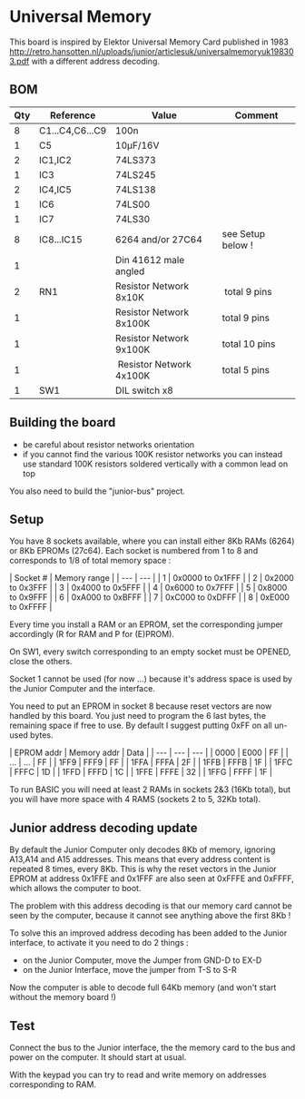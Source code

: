 # Universal Memory

This board is inspired by Elektor Universal Memory Card published in 1983 http://retro.hansotten.nl/uploads/junior/articlesuk/universalmemoryuk198303.pdf with a different address decoding.

## BOM

| Qty | Reference   | Value | Comment |
| --- | --- | --- | --- |
| 8	| C1...C4,C6...C9 | 100n | |
| 1	|C5 | 10µF/16V | |
| 2	| IC1,IC2 |	74LS373 | |
| 1	| IC3 | 74LS245 | |
| 2	| IC4,IC5 | 74LS138 | |
| 1	| IC6 | 74LS00 | |
| 1	|IC7 | 74LS30 | |
| 8	| IC8...IC15 | 6264 and/or 27C64 | see Setup below ! |
| 1	| | Din 41612 male angled | |
| 2	| RN1 | Resistor Network 8x10K | total 9 pins | 
| 1 | |	Resistor Network 8x100K | total 9 pins |
| 1	| | Resistor Network 9x100K | total 10 pins |
| 1	| | Resistor Network 4x100K | total 5 pins |
| 1	| SW1 | DIL switch x8 | |


## Building the board

- be careful about resistor networks orientation
- if you cannot find the various 100K resistor networks you can instead use standard 100K resistors soldered vertically with a common lead on top

You also need to build the "junior-bus" project.

## Setup

You have 8 sockets available, where you can install either 8Kb RAMs (6264) or 8Kb EPROMs (27c64). Each socket is numbered from 1 to 8 and corresponds to 1/8 of total memory space : 

| Socket # | Memory range |
| --- | --- |
| 1 | 0x0000 to 0x1FFF |
| 2 | 0x2000 to 0x3FFF |
| 3 | 0x4000 to 0x5FFF |
| 4 | 0x6000 to 0x7FFF |
| 5 | 0x8000 to 0x9FFF |
| 6 | 0xA000 to 0xBFFF |
| 7 | 0xC000 to 0xDFFF |
| 8 | 0xE000 to 0xFFFF |

Every time you install a RAM or an EPROM, set the corresponding jumper accordingly (R for RAM and P for (E)PROM).

On SW1, every switch corresponding to an empty socket must be OPENED, close the others.

Socket 1 cannot be used (for now ...) because it's address space is used by the Junior Computer and the interface.

You need to put an EPROM in socket 8 because reset vectors are now handled by this board. You just need to program the 6 last bytes, the remaining space if free to use. By default I suggest putting 0xFF on all un-used bytes.

| EPROM addr | Memory addr | Data |
| --- | --- | --- |
| 0000 | E000 | FF |
| ... | ... | FF |
| 1FF9 | FFF9 | FF |
| 1FFA | FFFA | 2F |
| 1FFB | FFFB | 1F |
| 1FFC | FFFC | 1D |
| 1FFD | FFFD | 1C |
| 1FFE | FFFE | 32 |
| 1FFG | FFFF | 1F |

To run BASIC you will need at least 2 RAMs in sockets 2&3 (16Kb total), but you will have more space with 4 RAMS (sockets 2 to 5, 32Kb total).

## Junior address decoding update

By default the Junior Computer only decodes 8Kb of memory, ignoring A13,A14 and A15 addresses. This means that every address content is repeated 8 times, every 8Kb. This is why the reset vectors in the Junior EPROM at address 0x1FFE and 0x1FFF are also seen at 0xFFFE and 0xFFFF, which allows the computer to boot.

The problem with this address decoding is that our memory card cannot be seen by the computer, because it cannot see anything above the first 8Kb !

To solve this an improved address decoding has been added to the Junior interface, to activate it you need to do 2 things :

- on the Junior Computer, move the Jumper from GND-D to EX-D
- on the Junior Interface, move the jumper from T-S to S-R

Now the computer is able to decode full 64Kb memory (and won't start without the memory board !)

## Test

Connect the bus to the Junior interface, the the memory card to the bus and power on the computer.
It should start at usual.

With the keypad you can try to read and write memory on addresses corresponding to RAM.